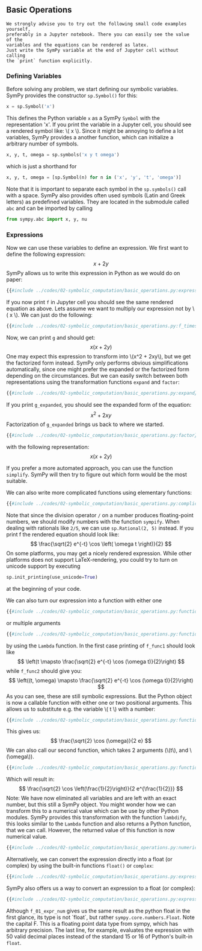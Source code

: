 ## Basic Operations

```admonish tip
We strongly advise you to try out the following small code examples yourself,
preferably in a Jupyter notebook. There you can easily see the value of the 
variables and the equations can be rendered as latex. 
Just write the SymPy variable at the end of Jupyter cell without calling
the `print` function explicitly. 
```

### Defining Variables
Before solving any problem, we start defining our symbolic variables. 
SymPy provides the constructor `sp.Symbol()` for this:
```python
x = sp.Symbol('x')
```
This defines the Python variable `x` as a SymPy `Symbol` with the representation
'x'. If you print the variable in a Jupyter cell, you should see a rendered 
symbol like: \\( x \\).
Since it might be annoying to define a lot variables, SymPy provides a another
function, which can initialize a arbitrary number of symbols. 
```python
x, y, t, omega = sp.symbols('x y t omega')
```
which is just a shorthand for
```python
x, y, t, omega = [sp.Symbol(n) for n in ('x', 'y', 't', 'omega')]
```
Note that it is important to separate each symbol in the `sp.symbols()` call
with a space. 
SymPy also provides often used symbols (Latin and Greek letters) as predefined 
variables. They are located in the submodule called `abc` 
and can be imported by calling
```python
from sympy.abc import x, y, nu
```
### Expressions

Now we can use these variables to define an expression. We first want to 
define the following expression:
$$
x + 2 y
$$
SymPy allows us to write this expression in Python as we would do on paper:
```python
{{#include ../codes/02-symbolic_computation/basic_operations.py:expression}}
```
If you now print `f` in Jupyter cell you should see the same rendered equation
as above. 
Lets assume we want to multiply our expression not by \\( x \\). We can 
just do the following: 
```python
{{#include ../codes/02-symbolic_computation/basic_operations.py:f_times_x}}
```
Now, we can print `g` and should get: 
$$
x (x + 2y)
$$
One may expect this expression to transform into 
\\(x^2 + 2xy\\), but we get the factorized form instead. SymPy 
only performs obvious simplifications automatically, since one might 
prefer the expanded or the factorized form depending on the circumstances. 
But we can easily switch between both representations using the
transformation functions `expand` and `factor`: 
```python
{{#include ../codes/02-symbolic_computation/basic_operations.py:expand}}
```
If you print `g_expanded`, you should see the expanded form of the equation:
$$
x^2 + 2xy
$$
Factorization of `g_expanded` brings us back to where we started. 
```python
{{#include ../codes/02-symbolic_computation/basic_operations.py:factor}}
```
with the following representation:
$$
x (x + 2y)
$$

If you prefer a more automated approach, you can use the function `simplify`. 
SymPy will then try to figure out which form would be the most suitable. 


We can also write more complicated functions using elementary functions:
```python
{{#include ../codes/02-symbolic_computation/basic_operations.py:complicated_expression}}
```
Note that since the division operator `/` on a number produces 
floating-point numbers, we should modify numbers with the function `sympify`. 
When dealing with rationals like `2/5`, we can use `sp.Rational(2, 5)` instead. 
If you print f the rendered equation should look like:
$$
\frac{\sqrt{2} e^{-t} \cos \left( \omega t \right)}{2}
$$
On some platforms, you may get a nicely rendered expression. While other 
platforms does not support LaTeX-rendering, you could try to turn on
unicode support by executing
```python
sp.init_printing(use_unicode=True)
```
at the beginning of your code.

We can also turn our expression into a function with either one 
```python
{{#include ../codes/02-symbolic_computation/basic_operations.py:function_one_arg}}
```
or multiple arguments
```python
{{#include ../codes/02-symbolic_computation/basic_operations.py:function_two_args}}
```
by using the `Lambda` function. In the first case printing of `f_func1`
should look like
$$
\left(t \mapsto \frac{\sqrt{2} e^{-t} \cos (\omega t)}{2}\right)
$$
while `f_func2` should give you: 
$$
\left((t, \omega) \mapsto \frac{\sqrt{2} e^{-t} \cos (\omega t)}{2}\right)
$$
As you can see, these are still symbolic expressions. But the Python object is
now a callable function with either one or two positional arguments.
This allows us to substitute e.g. the variable \\( t \\) with 
 a number: 
```python
{{#include ../codes/02-symbolic_computation/basic_operations.py:function_call_one}}
```
This gives us: 
$$
\frac{\sqrt{2} \cos (\omega)}{2 e}
$$ 
We can also call our second function, which takes 2 arguments (\\(t\\), and \\(\omega\\)).
```python
{{#include ../codes/02-symbolic_computation/basic_operations.py:function_call_two}}
```
Which will result in:
$$
\frac{\sqrt{2} \cos \left(\frac{1}{2}\right)}{2 e^{\frac{1}{2}}}
$$
Note: We have now eliminated all variables and are left with an exact number, but this still
a SymPy object. You might wonder how we can transform this to a numerical value which 
can be use by other Python modules. SymPy provides this transformation with the function
`lambdify`, this looks similar to the `Lambda` function and also returns a Python function, that
we can call. However, the returned value of this function is now numerical value. 

```python
{{#include ../codes/02-symbolic_computation/basic_operations.py:numeric_function}}
```

Alternatively, we can convert the expression directly into a float 
(or complex) by using the built-in functions `float()` or `complex`:
```python
{{#include ../codes/02-symbolic_computation/basic_operations.py:expression_to_python_float}}
```

SymPy also offers us a way to convert an expression to a float (or complex):
```python
{{#include ../codes/02-symbolic_computation/basic_operations.py:expression_to_sympy_float}}
```
Although `f_01_expr_num` gives us the same result as the python float in the 
first glance, its type is not ´float´, but rather `sympy.core.numbers.Float`. 
Note the capital F. This is a floating point data type from sympy, which has 
arbitrary precision. The last line, for example, evaluates the expression 
with 50 valid decimal places instead of the standard 15 or 16 of Python's 
built-in `float`.

